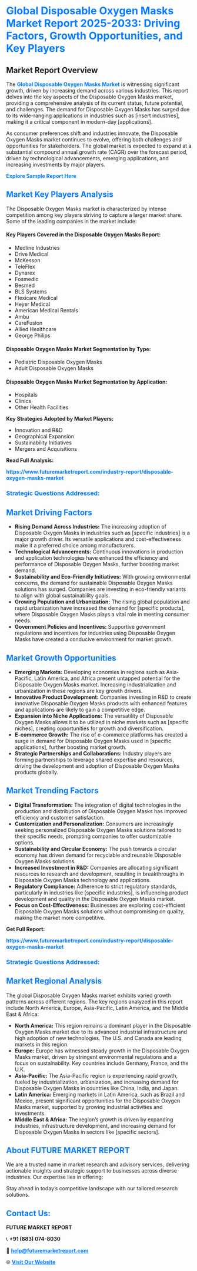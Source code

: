 <h1 style="color: #007BFF;">Global Disposable Oxygen Masks Market Report 2025-2033: Driving Factors, Growth Opportunities, and Key Players</h1>

<section id="overview">
<h2>Market Report Overview</h2>
<p>The <a href="https://www.futuremarketreport.com/industry-report/disposable-oxygen-masks-market" style="color: #007BFF; text-decoration: none;"><strong>Global Disposable Oxygen Masks Market</strong></a> is witnessing significant growth, driven by increasing demand across various industries. This report delves into the key aspects of the Disposable Oxygen Masks market, providing a comprehensive analysis of its current status, future potential, and challenges. The demand for Disposable Oxygen Masks has surged due to its wide-ranging applications in industries such as [insert industries], making it a critical component in modern-day [applications].</p>
<p>As consumer preferences shift and industries innovate, the Disposable Oxygen Masks market continues to evolve, offering both challenges and opportunities for stakeholders. The global market is expected to expand at a substantial compound annual growth rate (CAGR) over the forecast period, driven by technological advancements, emerging applications, and increasing investments by major players.</p>
</section>

<section id="overview">
<p><a href="https://www.futuremarketreport.com/request-sample/reportId=85262" style="color: #007BFF; text-decoration: none;"><strong>Explore Sample Report Here</strong></a></p>
</section>

<section id="key-players">
<h2 style="color: #007BFF;">Market Key Players Analysis</h2>
<p>The Disposable Oxygen Masks market is characterized by intense competition among key players striving to capture a larger market share. Some of the leading companies in the market include:</p>
<h4>Key Players Covered in the Disposable Oxygen Masks Report:</h4>
<ul><li>Medline Industries</li><li>Drive Medical</li><li>McKesson</li><li>TeleFlex</li><li>Dynarex</li><li>Fosmedic</li><li>Besmed</li><li>BLS Systems</li><li>Flexicare Medical</li><li>Heyer Medical</li><li>American Medical Rentals</li><li>Ambu</li><li>CareFusion</li><li>Allied Healthcare</li><li>George Philips</li></ul>
<h4>Disposable Oxygen Masks Market Segmentation by Type:</h4>
<ul><li>Pediatric Disposable Oxygen Masks</li><li>Adult Disposable Oxygen Masks</li></ul>

<h4>Disposable Oxygen Masks Market Segmentation by Application:</h4>
<ul><li>Hospitals</li><li>Clinics</li><li>Other Health Facilities</li></ul>
<p><strong>Key Strategies Adopted by Market Players:</strong></p>
<ul>
<li>Innovation and R&D</li>
<li>Geographical Expansion</li>
<li>Sustainability Initiatives</li>
<li>Mergers and Acquisitions</li>
</ul>
</section>

<section>
<p><strong>Read Full Analysis: </strong></p><a href="https://www.futuremarketreport.com/industry-report/disposable-oxygen-masks-market" style="color: #007BFF; text-decoration: none;"><strong>https://www.futuremarketreport.com/industry-report/disposable-oxygen-masks-market</strong></a>
<h3 style="color: #007BFF;">Strategic Questions Addressed:</h3>
</section>

<section id="driving-factors">
<h2 style="color: #007BFF;">Market Driving Factors</h2>
<ul>
<li><strong>Rising Demand Across Industries:</strong> The increasing adoption of Disposable Oxygen Masks in industries such as [specific industries] is a major growth driver. Its versatile applications and cost-effectiveness make it a preferred choice among manufacturers.</li>
<li><strong>Technological Advancements:</strong> Continuous innovations in production and application technologies have enhanced the efficiency and performance of Disposable Oxygen Masks, further boosting market demand.</li>
<li><strong>Sustainability and Eco-Friendly Initiatives:</strong> With growing environmental concerns, the demand for sustainable Disposable Oxygen Masks solutions has surged. Companies are investing in eco-friendly variants to align with global sustainability goals.</li>
<li><strong>Growing Population and Urbanization:</strong> The rising global population and rapid urbanization have increased the demand for [specific products], where Disposable Oxygen Masks plays a vital role in meeting consumer needs.</li>
<li><strong>Government Policies and Incentives:</strong> Supportive government regulations and incentives for industries using Disposable Oxygen Masks have created a conducive environment for market growth.</li>
</ul>
</section>

<section id="growth-opportunities">
<h2 style="color: #007BFF;">Market Growth Opportunities</h2>
<ul>
<li><strong>Emerging Markets:</strong> Developing economies in regions such as Asia-Pacific, Latin America, and Africa present untapped potential for the Disposable Oxygen Masks market. Increasing industrialization and urbanization in these regions are key growth drivers.</li>
<li><strong>Innovative Product Development:</strong> Companies investing in R&D to create innovative Disposable Oxygen Masks products with enhanced features and applications are likely to gain a competitive edge.</li>
<li><strong>Expansion into Niche Applications:</strong> The versatility of Disposable Oxygen Masks allows it to be utilized in niche markets such as [specific niches], creating opportunities for growth and diversification.</li>
<li><strong>E-commerce Growth:</strong> The rise of e-commerce platforms has created a surge in demand for Disposable Oxygen Masks used in [specific applications], further boosting market growth.</li>
<li><strong>Strategic Partnerships and Collaborations:</strong> Industry players are forming partnerships to leverage shared expertise and resources, driving the development and adoption of Disposable Oxygen Masks products globally.</li>
</ul>
</section>

<section id="trending-factors">
<h2 style="color: #007BFF;">Market Trending Factors</h2>
<ul>
<li><strong>Digital Transformation:</strong> The integration of digital technologies in the production and distribution of Disposable Oxygen Masks has improved efficiency and customer satisfaction.</li>
<li><strong>Customization and Personalization:</strong> Consumers are increasingly seeking personalized Disposable Oxygen Masks solutions tailored to their specific needs, prompting companies to offer customizable options.</li>
<li><strong>Sustainability and Circular Economy:</strong> The push towards a circular economy has driven demand for recyclable and reusable Disposable Oxygen Masks solutions.</li>
<li><strong>Increased Investment in R&D:</strong> Companies are allocating significant resources to research and development, resulting in breakthroughs in Disposable Oxygen Masks technology and applications.</li>
<li><strong>Regulatory Compliance:</strong> Adherence to strict regulatory standards, particularly in industries like [specific industries], is influencing product development and quality in the Disposable Oxygen Masks market.</li>
<li><strong>Focus on Cost-Effectiveness:</strong> Businesses are exploring cost-efficient Disposable Oxygen Masks solutions without compromising on quality, making the market more competitive.</li>
</ul>
</section>

<section>
<p><strong>Get Full Report: </strong></p><a href="https://www.futuremarketreport.com/industry-report/disposable-oxygen-masks-market" style="color: #007BFF; text-decoration: none;"><strong>https://www.futuremarketreport.com/industry-report/disposable-oxygen-masks-market</strong></a>
<h3 style="color: #007BFF;">Strategic Questions Addressed:</h3>
</section>


<section id="regional-analysis">
<h2 style="color: #007BFF;">Market Regional Analysis</h2>
<p>The global Disposable Oxygen Masks market exhibits varied growth patterns across different regions. The key regions analyzed in this report include North America, Europe, Asia-Pacific, Latin America, and the Middle East & Africa:</p>
<ul>
<li><strong>North America:</strong> This region remains a dominant player in the Disposable Oxygen Masks market due to its advanced industrial infrastructure and high adoption of new technologies. The U.S. and Canada are leading markets in this region.</li>
<li><strong>Europe:</strong> Europe has witnessed steady growth in the Disposable Oxygen Masks market, driven by stringent environmental regulations and a focus on sustainability. Key countries include Germany, France, and the U.K.</li>
<li><strong>Asia-Pacific:</strong> The Asia-Pacific region is experiencing rapid growth, fueled by industrialization, urbanization, and increasing demand for Disposable Oxygen Masks in countries like China, India, and Japan.</li>
<li><strong>Latin America:</strong> Emerging markets in Latin America, such as Brazil and Mexico, present significant opportunities for the Disposable Oxygen Masks market, supported by growing industrial activities and investments.</li>
<li><strong>Middle East & Africa:</strong> The region’s growth is driven by expanding industries, infrastructure development, and increasing demand for Disposable Oxygen Masks in sectors like [specific sectors].</li>
</ul>
</section>

<footer>
<h2 style="color: #007BFF;">About FUTURE MARKET REPORT</h2>
<p>We are a trusted name in market research and advisory services, delivering actionable insights and strategic support to businesses across diverse industries. Our expertise lies in offering:</p>

<p>Stay ahead in today’s competitive landscape with our tailored research solutions.</p>

<h2 style="color: #007BFF;">Contact Us:</h2>
<p><strong>FUTURE MARKET REPORT</strong></p>
<p>📞 <strong>+91 (883) 074-8030</strong></p>
<p>📧 <strong><a href="mailto:help@futuremarketreport.com" style="color: #007BFF;">help@futuremarketreport.com</a></strong></p>
<p>🌐 <strong><a href="https://www.futuremarketreport.com/" style="color: #007BFF;">Visit Our Website</a></strong></p>
</footer>